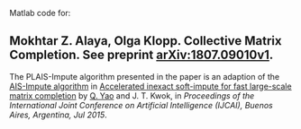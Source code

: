 Matlab code for: 

## Mokhtar Z. Alaya, Olga Klopp. Collective Matrix Completion. See preprint [arXiv:1807.09010v1](https://arxiv.org/abs/1807.09010).

The PLAIS-Impute algorithm presented in the paper is an adaption of the [AIS-Impute algorithm](https://github.com/quanmingyao/AIS-impute) in [Accelerated inexact soft-impute for fast large-scale matrix completion](https://www.ijcai.org/Proceedings/15/Papers/562.pdf) by [Q. Yao](http://www.cse.ust.hk/~qyaoaa/) and J. T. Kwok, in *Proceedings of the International Joint Conference on Artificial Intelligence (IJCAI), Buenos Aires, Argentina, Jul 2015*.

